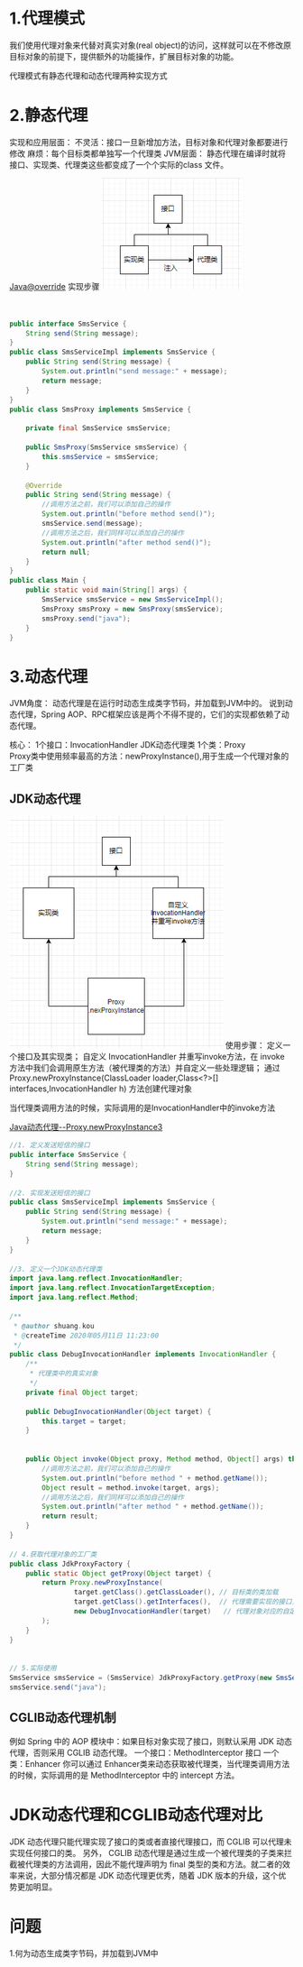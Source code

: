 # 1.代理模式
我们使用代理对象来代替对真实对象(real object)的访问，这样就可以在不修改原目标对象的前提下，提供额外的功能操作，扩展目标对象的功能。

代理模式有静态代理和动态代理两种实现方式
# 2.静态代理
实现和应用层面：
不灵活：接口一旦新增加方法，目标对象和代理对象都要进行修改
麻烦：每个目标类都单独写一个代理类
JVM层面：
静态代理在编译时就将接口、实现类、代理类这些都变成了一个个实际的class 文件。

[Java@override](http://c.biancheng.net/view/6993.html)
实现步骤
![](images/2022-07-04-15-23-47.png)

```java


public interface SmsService {
    String send(String message);
}
public class SmsServiceImpl implements SmsService {
    public String send(String message) {
        System.out.println("send message:" + message);
        return message;
    }
}
public class SmsProxy implements SmsService {

    private final SmsService smsService;

    public SmsProxy(SmsService smsService) {
        this.smsService = smsService;
    }

    @Override
    public String send(String message) {
        //调用方法之前，我们可以添加自己的操作
        System.out.println("before method send()");
        smsService.send(message);
        //调用方法之后，我们同样可以添加自己的操作
        System.out.println("after method send()");
        return null;
    }
}
public class Main {
    public static void main(String[] args) {
        SmsService smsService = new SmsServiceImpl();
        SmsProxy smsProxy = new SmsProxy(smsService);
        smsProxy.send("java");
    }
}


```





# 3.动态代理
JVM角度：
动态代理是在运行时动态生成类字节码，并加载到JVM中的。
说到动态代理，Spring AOP、RPC框架应该是两个不得不提的，它们的实现都依赖了动态代理。

核心：
1个接口：InvocationHandler    JDK动态代理类
1个类：Proxy                            
Proxy类中使用频率最高的方法：newProxyInstance(),用于生成一个代理对象的工厂类   

## JDK动态代理
![](images/2022-07-04-16-22-22.png)
使用步骤：
定义一个接口及其实现类；
自定义 InvocationHandler 并重写invoke方法，在 invoke 方法中我们会调用原生方法（被代理类的方法）并自定义一些处理逻辑；
通过 Proxy.newProxyInstance(ClassLoader loader,Class<?>[] interfaces,InvocationHandler h) 方法创建代理对象

当代理类调用方法的时候，实际调用的是InvocationHandler中的invoke方法

[Java动态代理--Proxy.newProxyInstance3](https://blog.csdn.net/luzhensmart/article/details/82914239)
```java
//1. 定义发送短信的接口
public interface SmsService {
    String send(String message);
}

//2. 实现发送短信的接口
public class SmsServiceImpl implements SmsService {
    public String send(String message) {
        System.out.println("send message:" + message);
        return message;
    }
}

//3. 定义一个JDK动态代理类
import java.lang.reflect.InvocationHandler;
import java.lang.reflect.InvocationTargetException;
import java.lang.reflect.Method;

/**
 * @author shuang.kou
 * @createTime 2020年05月11日 11:23:00
 */
public class DebugInvocationHandler implements InvocationHandler {
    /**
     * 代理类中的真实对象
     */
    private final Object target;

    public DebugInvocationHandler(Object target) {
        this.target = target;
    }


    public Object invoke(Object proxy, Method method, Object[] args) throws InvocationTargetException, IllegalAccessException {
        //调用方法之前，我们可以添加自己的操作
        System.out.println("before method " + method.getName());
        Object result = method.invoke(target, args);
        //调用方法之后，我们同样可以添加自己的操作
        System.out.println("after method " + method.getName());
        return result;
    }
}

// 4.获取代理对象的工厂类
public class JdkProxyFactory {
    public static Object getProxy(Object target) {
        return Proxy.newProxyInstance(
                target.getClass().getClassLoader(), // 目标类的类加载
                target.getClass().getInterfaces(),  // 代理需要实现的接口，可指定多个
                new DebugInvocationHandler(target)   // 代理对象对应的自定义 InvocationHandler
        );
    }
}


// 5.实际使用
SmsService smsService = (SmsService) JdkProxyFactory.getProxy(new SmsServiceImpl());
smsService.send("java");

```



## CGLIB动态代理机制
例如 Spring 中的 AOP 模块中：如果目标对象实现了接口，则默认采用 JDK 动态代理，否则采用 CGLIB 动态代理。
一个接口：MethodInterceptor 接口
一个类：Enhancer
你可以通过 Enhancer类来动态获取被代理类，当代理类调用方法的时候，实际调用的是 MethodInterceptor 中的 intercept 方法。

# JDK动态代理和CGLIB动态代理对比
JDK 动态代理只能代理实现了接口的类或者直接代理接口，而 CGLIB 可以代理未实现任何接口的类。 另外， CGLIB 动态代理是通过生成一个被代理类的子类来拦截被代理类的方法调用，因此不能代理声明为 final 类型的类和方法。就二者的效率来说，大部分情况都是 JDK 动态代理更优秀，随着 JDK 版本的升级，这个优势更加明显。








# 问题
1.何为动态生成类字节码，并加载到JVM中